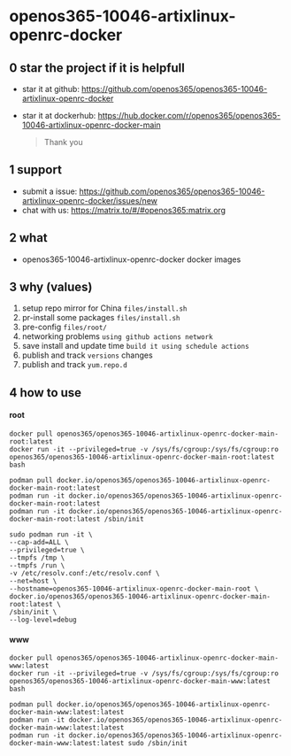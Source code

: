 # openos365-10046-artixlinux-openrc-docker

## 0 star the project if it is helpfull

* star it at github: https://github.com/openos365/openos365-10046-artixlinux-openrc-docker
* star it at dockerhub: https://hub.docker.com/r/openos365/openos365-10046-artixlinux-openrc-docker-main

  > Thank you

## 1 support

* submit a issue: https://github.com/openos365/openos365-10046-artixlinux-openrc-docker/issues/new
* chat with us: https://matrix.to/#/#openos365:matrix.org

## 2 what

* openos365-10046-artixlinux-openrc-docker docker images
  
## 3 why (values)

1. setup repo mirror for China `files/install.sh`
1. pr-install some packages `files/install.sh`
1. pre-config `files/root/`
1. networking problems `using github actions network`
1. save install and update time `build it using schedule actions`
1. publish and track `versions` changes
1. publish and track `yum.repo.d`

## 4 how to use

#### root
```
docker pull openos365/openos365-10046-artixlinux-openrc-docker-main-root:latest
docker run -it --privileged=true -v /sys/fs/cgroup:/sys/fs/cgroup:ro openos365/openos365-10046-artixlinux-openrc-docker-main-root:latest bash

podman pull docker.io/openos365/openos365-10046-artixlinux-openrc-docker-main-root:latest
podman run -it docker.io/openos365/openos365-10046-artixlinux-openrc-docker-main-root:latest
podman run -it docker.io/openos365/openos365-10046-artixlinux-openrc-docker-main-root:latest /sbin/init

sudo podman run -it \
--cap-add=ALL \
--privileged=true \
--tmpfs /tmp \
--tmpfs /run \
-v /etc/resolv.conf:/etc/resolv.conf \
--net=host \
--hostname=openos365-10046-artixlinux-openrc-docker-main-root \
docker.io/openos365/openos365-10046-artixlinux-openrc-docker-main-root:latest \
/sbin/init \
--log-level=debug

```
#### www

```
docker pull openos365/openos365-10046-artixlinux-openrc-docker-main-www:latest
docker run -it --privileged=true -v /sys/fs/cgroup:/sys/fs/cgroup:ro openos365/openos365-10046-artixlinux-openrc-docker-main-www:latest bash

podman pull docker.io/openos365/openos365-10046-artixlinux-openrc-docker-main-www:latest:latest
podman run -it docker.io/openos365/openos365-10046-artixlinux-openrc-docker-main-www:latest:latest
podman run -it docker.io/openos365/openos365-10046-artixlinux-openrc-docker-main-www:latest:latest sudo /sbin/init
```

